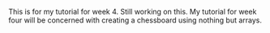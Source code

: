 This is for my tutorial for week 4.
Still working on this. 
My tutorial for week four will be concerned with creating a chessboard using nothing but arrays.
